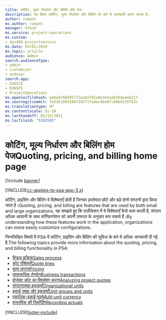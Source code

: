 ```yaml
---
title: कोटिंग, मूल्य निर्धारण और बिलिंग होम पेज
description: यह विषय कोटिंग, मूल्य निर्धारण और बिलिंग के बारे में जानकारी प्रदान करता है.
author: rumant
ms.author: rumant
manager: kfend
ms.service: project-operations
ms.custom:
- dyn365-projectservice
ms.date: 03/01/2019
ms.topic: article
audience: Admin
search.audienceType:
- admin
- customizer
- enduser
search.app:
- D365CE
- D365PS
- ProjectOperations
ms.openlocfilehash: ee6ed766595773aa8af65e8e3e5aa816de4e6117
ms.sourcegitcommit: fa32b1893286f20271fa4ec4be8fc68bd135f53c
ms.translationtype: HT
ms.contentlocale: hi-IN
ms.lasthandoff: 02/15/2021
ms.locfileid: "5283505"
---
```

# <a name="quoting-pricing-and-billing-home-page"></a><span data-ttu-id="a4e6a-103">कोटिंग, मूल्य निर्धारण और बिलिंग होम पेज</span><span class="sxs-lookup"><span data-stu-id="a4e6a-103">Quoting, pricing, and billing home page</span></span>

[!include [banner](../includes/psa-now-project-operations.md)]

[!INCLUDE[cc-applies-to-psa-app-3.x](../includes/cc-applies-to-psa-app-3x.md)]

<span data-ttu-id="a4e6a-104">कोटिंग, प्राइसिंग और बिलिंग वे विशेषताएँ होती हैं जिनका इस्तेमाल छोटे और बड़े दोनों संगठनों द्वारा किया जाता है।</span><span class="sxs-lookup"><span data-stu-id="a4e6a-104">Quoting, pricing, and billing are features that are used by both small and large organizations.</span></span> <span data-ttu-id="a4e6a-105">यह समझते हुए कि एप्लीकेशन में ये विशेषताएँ कैसे काम करती हैं, संगठन अधिक आसानी के साथ कॉन्फ़िगरेशन को अपनी ज़रूरत के अनुसार बना सकते हैं।</span><span class="sxs-lookup"><span data-stu-id="a4e6a-105">By understanding how these features work in the application, organizations can more easily customize configurations.</span></span>

<span data-ttu-id="a4e6a-106">निम्नलिखित विषयों में PSA में कोटिंग, प्राइसिंग और बिलिंग की सुविधा के बारे में अधिक जानकारी दी गई है:</span><span class="sxs-lookup"><span data-stu-id="a4e6a-106">The following topics provide more information about the quoting, pricing, and billing functionality in PSA:</span></span>

- [<span data-ttu-id="a4e6a-107">विक्रय प्रक्रिया</span><span class="sxs-lookup"><span data-stu-id="a4e6a-107">Sales process</span></span>](basic-sales-process.md)
- [<span data-ttu-id="a4e6a-108">कोट पंक्तियाँ</span><span class="sxs-lookup"><span data-stu-id="a4e6a-108">Quote lines</span></span>](basic-quote-lines.md)
- [<span data-ttu-id="a4e6a-109">मूल्य लगाना</span><span class="sxs-lookup"><span data-stu-id="a4e6a-109">Pricing</span></span>](basic-pricing.md)
- [<span data-ttu-id="a4e6a-110">व्यावसायिक लेनदेन</span><span class="sxs-lookup"><span data-stu-id="a4e6a-110">Business transactions</span></span>](basic-business-transactions.md)
- [<span data-ttu-id="a4e6a-111">प्रोजेक्ट कोट का विश्लेषण करना</span><span class="sxs-lookup"><span data-stu-id="a4e6a-111">Analyzing project quotes</span></span>](basic-analyzing-quotes.md)
- [<span data-ttu-id="a4e6a-112">संगठनात्मक इकाइयाँ</span><span class="sxs-lookup"><span data-stu-id="a4e6a-112">Organizational units</span></span>](advanced-organizational.md)
- [<span data-ttu-id="a4e6a-113">इकाई समूह और इकाइयाँ</span><span class="sxs-lookup"><span data-stu-id="a4e6a-113">Unit groups and units</span></span>](advanced-units.md)
- [<span data-ttu-id="a4e6a-114">एकाधिक-इकाई मुद्रा</span><span class="sxs-lookup"><span data-stu-id="a4e6a-114">Multi-unit currency</span></span>](advanced-currency.md)
- [<span data-ttu-id="a4e6a-115">वास्तविक की रिकॉर्डिंग</span><span class="sxs-lookup"><span data-stu-id="a4e6a-115">Recording actuals</span></span>](advanced-actuals.md)


[!INCLUDE[footer-include](../includes/footer-banner.md)]